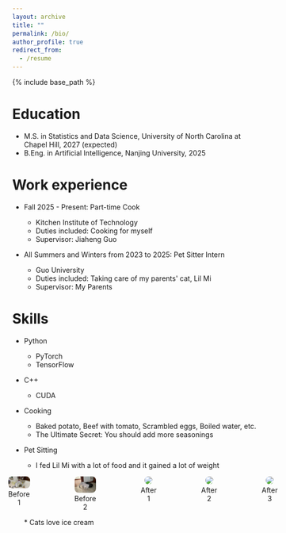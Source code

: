 ```yaml
---
layout: archive
title: ""
permalink: /bio/
author_profile: true
redirect_from:
  - /resume
---
```


{% include base_path %}

Education
======
* M.S. in Statistics and Data Science, University of North Carolina at Chapel Hill, 2027 (expected)
* B.Eng. in Artificial Intelligence, Nanjing University, 2025

Work experience
======
<!-- * Spring 2024: Academic Pages Collaborator
  * GitHub University
  * Duties includes: Updates and improvements to template
  * Supervisor: The Users

* Fall 2015: Research Assistant
  * GitHub University
  * Duties included: Merging pull requests
  * Supervisor: Professor Hub

* Summer 2015: Research Assistant
  * GitHub University
  * Duties included: Tagging issues
  * Supervisor: Professor Git -->

* Fall 2025 - Present: Part-time Cook
  * Kitchen Institute of Technology
  * Duties included: Cooking for myself
  * Supervisor: Jiaheng Guo

* All Summers and Winters from 2023 to 2025: Pet Sitter Intern
  * Guo University
  * Duties included: Taking care of my parents' cat, Lil Mi
  * Supervisor: My Parents

Skills
======
* Python
  * PyTorch
  * TensorFlow

* C++
  * CUDA

* Cooking
  * Baked potato, Beef with tomato, Scrambled eggs, Boiled water, etc.
  * The Ultimate Secret: You should add more seasonings

* Pet Sitting
  * I fed Lil Mi with a lot of food and it gained a lot of weight
  <div style="display: flex; justify-content: center; gap: 10px; align-items: flex-start;">
  <figure style="text-align:center;">
    <img src="../images/IMG_2843.png" width="120" style="object-fit: cover; border-radius: 8px;">
    <figcaption>Before 1</figcaption>
  </figure>
  <figure style="text-align:center;">
    <img src="../images/IMG_2574.png" width="120" style="object-fit: cover; border-radius: 8px;">
    <figcaption>Before 2</figcaption>
  </figure>
  <figure style="text-align:center;">
    <img src="../images/IMG_0742.png" width="120" style="object-fit: cover; border-radius: 8px;">
    <figcaption>After 1</figcaption>
  </figure>
  <figure style="text-align:center;">
    <img src="../images/IMG_1533.png" width="120" style="object-fit: cover; border-radius: 8px;">
    <figcaption>After 2</figcaption>
  </figure>
  <figure style="text-align:center;">
    <img src="../images/IMG_1365.png" width="120" style="object-fit: cover; border-radius: 8px;">
    <figcaption>After 3</figcaption>
  </figure>
  </div>
  * Cats love ice cream

<!-- Publications
======
  <ul>{% for post in site.publications reversed %}
    {% include archive-single-cv.html %}
  {% endfor %}</ul>
  
Talks
======
  <ul>{% for post in site.talks reversed %}
    {% include archive-single-talk-cv.html  %}
  {% endfor %}</ul>
  
Teaching
======
  <ul>{% for post in site.teaching reversed %}
    {% include archive-single-cv.html %}
  {% endfor %}</ul>
  
Service and leadership
====== -->

